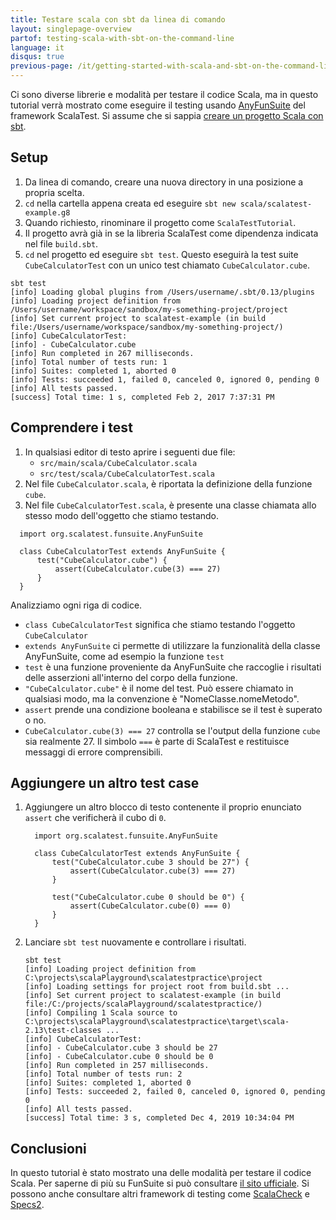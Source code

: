 ```yaml
---
title: Testare scala con sbt da linea di comando 
layout: singlepage-overview
partof: testing-scala-with-sbt-on-the-command-line
language: it
disqus: true
previous-page: /it/getting-started-with-scala-and-sbt-on-the-command-line
---
```


Ci sono diverse librerie e modalità per testare il codice Scala, ma in questo tutorial verrà mostrato come eseguire il testing usando [AnyFunSuite](https://www.scalatest.org/scaladoc/3.2.2/org/scalatest/funsuite/AnyFunSuite.html) del framework ScalaTest.
Si assume che si sappia [creare un progetto Scala con sbt](getting-started-with-scala-and-sbt-on-the-command-line.html).

## Setup
1. Da linea di comando, creare una nuova directory in una posizione a propria scelta.
1. `cd` nella cartella appena creata ed eseguire `sbt new scala/scalatest-example.g8`
1. Quando richiesto, rinominare il progetto come `ScalaTestTutorial`.
1. Il progetto avrà già in se la libreria ScalaTest come dipendenza indicata nel file `build.sbt`.
1. `cd` nel progetto ed eseguire `sbt test`. Questo eseguirà la test suite
`CubeCalculatorTest` con un unico test chiamato `CubeCalculator.cube`.

```
sbt test
[info] Loading global plugins from /Users/username/.sbt/0.13/plugins
[info] Loading project definition from /Users/username/workspace/sandbox/my-something-project/project
[info] Set current project to scalatest-example (in build file:/Users/username/workspace/sandbox/my-something-project/)
[info] CubeCalculatorTest:
[info] - CubeCalculator.cube
[info] Run completed in 267 milliseconds.
[info] Total number of tests run: 1
[info] Suites: completed 1, aborted 0
[info] Tests: succeeded 1, failed 0, canceled 0, ignored 0, pending 0
[info] All tests passed.
[success] Total time: 1 s, completed Feb 2, 2017 7:37:31 PM
```

## Comprendere i test
1. In qualsiasi editor di testo aprire i seguenti due file: 
    * `src/main/scala/CubeCalculator.scala`
    * `src/test/scala/CubeCalculatorTest.scala`
1. Nel file `CubeCalculator.scala`, è riportata la definizione della funzione `cube`.
1. Nel file `CubeCalculatorTest.scala`, è presente una classe chiamata allo stesso modo dell'oggetto che stiamo testando.

```
  import org.scalatest.funsuite.AnyFunSuite

  class CubeCalculatorTest extends AnyFunSuite {
      test("CubeCalculator.cube") {
          assert(CubeCalculator.cube(3) === 27)
      }
  }
```

Analizziamo ogni riga di codice.

* `class CubeCalculatorTest` significa che stiamo testando l'oggetto `CubeCalculator`
* `extends AnyFunSuite` ci permette di utilizzare la funzionalità della classe AnyFunSuite, come ad esempio la funzione `test`
* `test` è una funzione proveniente da AnyFunSuite che raccoglie i risultati delle asserzioni all'interno del corpo della funzione.
* `"CubeCalculator.cube"` è il nome del test. Può essere chiamato in qualsiasi modo, ma la convenzione è "NomeClasse.nomeMetodo".
* `assert` prende una condizione booleana e stabilisce se il test è superato o no.
* `CubeCalculator.cube(3) === 27` controlla se l'output della funzione `cube` sia realmente 27.
Il simbolo `===` è parte di ScalaTest e restituisce messaggi di errore comprensibili.

## Aggiungere un altro test case
1. Aggiungere un altro blocco di testo contenente il proprio enunciato `assert` che verificherà il cubo di `0`.

    ```
      import org.scalatest.funsuite.AnyFunSuite
    
      class CubeCalculatorTest extends AnyFunSuite {
          test("CubeCalculator.cube 3 should be 27") {
              assert(CubeCalculator.cube(3) === 27)
          }

          test("CubeCalculator.cube 0 should be 0") {
              assert(CubeCalculator.cube(0) === 0)
          }
      }
    ```

1. Lanciare `sbt test` nuovamente e controllare i risultati.

    ```
    sbt test
    [info] Loading project definition from C:\projects\scalaPlayground\scalatestpractice\project
    [info] Loading settings for project root from build.sbt ...
    [info] Set current project to scalatest-example (in build file:/C:/projects/scalaPlayground/scalatestpractice/)
    [info] Compiling 1 Scala source to C:\projects\scalaPlayground\scalatestpractice\target\scala-2.13\test-classes ...
    [info] CubeCalculatorTest:
    [info] - CubeCalculator.cube 3 should be 27
    [info] - CubeCalculator.cube 0 should be 0
    [info] Run completed in 257 milliseconds.
    [info] Total number of tests run: 2
    [info] Suites: completed 1, aborted 0
    [info] Tests: succeeded 2, failed 0, canceled 0, ignored 0, pending 0
    [info] All tests passed.
    [success] Total time: 3 s, completed Dec 4, 2019 10:34:04 PM
    ```

## Conclusioni
In questo tutorial è stato mostrato una delle modalità per testare il codice Scala. Per saperne di più su FunSuite si può consultare [il sito ufficiale](https://www.scalatest.org/getting_started_with_fun_suite). 
Si possono anche consultare altri framework di testing come [ScalaCheck](https://www.scalacheck.org/) e [Specs2](https://etorreborre.github.io/specs2/).
